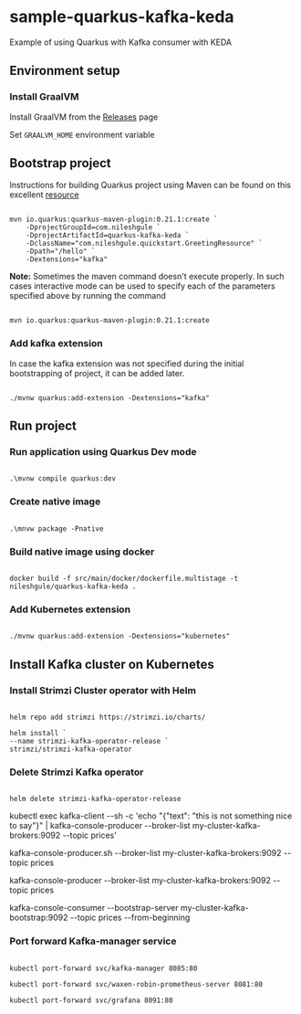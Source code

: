 # sample-quarkus-kafka-keda

Example of using Quarkus with Kafka consumer with KEDA

## Environment setup

### Install GraalVM

Install GraalVM from the [Releases](https://github.com/oracle/graal/releases) page

Set `GRAALVM_HOME` environment variable

## Bootstrap project

Instructions for building Quarkus project using Maven can be found on this excellent [resource](https://quarkus.io/guides/maven-tooling)

```code

mvn io.quarkus:quarkus-maven-plugin:0.21.1:create `
    -DprojectGroupId=com.nileshgule `
    -DprojectArtifactId=quarkus-kafka-keda `
    -DclassName="com.nileshgule.quickstart.GreetingResource" `
    -Dpath="/hello" `
    -Dextensions="kafka"

```

**Note:** Sometimes the maven command doesn't execute properly. In such cases interactive mode can be used to specify each of the parameters specified above by running the command

```code

mvn io.quarkus:quarkus-maven-plugin:0.21.1:create

```

### Add kafka extension

In case the kafka extension was not specified during the initial bootstrapping of project, it can be added later.

```code

./mvnw quarkus:add-extension -Dextensions="kafka"

```

## Run project

### Run application using Quarkus Dev mode

```code

.\mvnw compile quarkus:dev

```

### Create native image

```code

.\mnvw package -Pnative

```

### Build native image using docker

```code

docker build -f src/main/docker/dockerfile.multistage -t nileshgule/quarkus-kafka-keda .

```

### Add Kubernetes extension

```code

./mvnw quarkus:add-extension -Dextensions="kubernetes"

```

## Install Kafka cluster on Kubernetes

### Install Strimzi Cluster operator with Helm

```code

helm repo add strimzi https://strimzi.io/charts/

helm install `
--name strimzi-kafka-operator-release `
strimzi/strimzi-kafka-operator

```

### Delete Strimzi Kafka operator

```code

helm delete strimzi-kafka-operator-release

```

kubectl exec kafka-client --sh -c 'echo "{\"text\": \"this is not something nice to say\"}" | kafka-console-producer --broker-list my-cluster-kafka-brokers:9092 --topic prices'

kafka-console-producer.sh --broker-list my-cluster-kafka-brokers:9092 --topic prices

kafka-console-producer --broker-list my-cluster-kafka-brokers:9092 --topic prices

kafka-console-consumer --bootstrap-server my-cluster-kafka-bootstrap:9092 --topic prices --from-beginning

### Port forward Kafka-manager service

```code

kubectl port-forward svc/kafka-manager 8085:80

kubectl port-forward svc/waxen-robin-prometheus-server 8081:80

kubectl port-forward svc/grafana 8091:80

```
